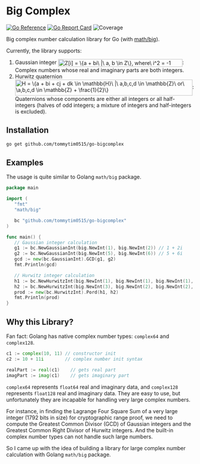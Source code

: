# Big Complex

[![Go Reference](https://pkg.go.dev/badge/github.com/tommytim0515/go-bigcomplex.svg)](https://pkg.go.dev/github.com/tommytim0515/go-bigcomplex)
[![Go Report Card](https://goreportcard.com/badge/github.com/tommytim0515/go-bigcomplex)](https://goreportcard.com/report/github.com/tommytim0515/go-bigcomplex)
![Coverage](https://img.shields.io/badge/Coverage-42.3%25-yellow)

Big complex number calculation library for Go (with [math/big](https://pkg.go.dev/math/big)).

Currently, the library supports:

1. Gaussian
   integer <img src="http://www.sciweavers.org/tex2img.php?eq=Z%5Bi%5D%20%3D%20%5C%7Ba%20%2B%20bi%5C%20%7C%5C%20a%2C%20b%20%20%5Cin%20Z%5C%7D%2C%20where%5C%20i%5E2%20%3D%20-1&bc=White&fc=Black&im=jpg&fs=12&ff=arev&edit=0" align="center" border="0" alt="Z[i] = \{a + bi\ |\ a, b  \in Z\}, where\ i^2 = -1" width="333" height="21" />:
   Complex numbers whose real and imaginary parts are both integers.
2. Hurwitz
   quaternion <img src="http://www.sciweavers.org/tex2img.php?eq=H%20%3D%20%5C%7Ba%20%2B%20bi%20%2B%20cj%20%2B%20dk%20%20%5Cin%20%5Cmathbb%7BH%7D%5C%20%7C%5C%20a%2Cb%2Cc%2Cd%20%20%5Cin%20%5Cmathbb%7BZ%7D%5C%20or%5C%20%5Ca%2Cb%2Cc%2Cd%20%20%5Cin%20%5Cmathbb%7BZ%7D%20%2B%20%5Cfrac%7B1%7D%7B2%7D%5C%7D&bc=White&fc=Black&im=jpg&fs=12&ff=arev&edit=0" align="center" border="0" alt="H = \{a + bi + cj + dk  \in \mathbb{H}\ |\ a,b,c,d  \in \mathbb{Z}\ or\ \a,b,c,d  \in \mathbb{Z} + \frac{1}{2}\}" width="475" height="43" />:
   Quaternions whose components are either all integers or all half-integers (halves of odd integers; a mixture of
   integers and half-integers is excluded).

## Installation

```bash
go get github.com/tommytim0515/go-bigcomplex
```

## Examples

The usage is quite similar to Golang ```math/big``` package.

```go
package main

import (
   "fmt"
   "math/big"

   bc "github.com/tommytim0515/go-bigcomplex"
)

func main() {
   // Gaussian integer calculation
   g1 := bc.NewGaussianInt(big.NewInt(1), big.NewInt(2)) // 1 + 2i
   g2 := bc.NewGaussianInt(big.NewInt(5), big.NewInt(6)) // 5 + 6i
   gcd := new(bc.GaussianInt).GCD(g1, g2)
   fmt.Println(gcd)

   // Hurwitz integer calculation
   h1 := bc.NewHurwitzInt(big.NewInt(1), big.NewInt(1), big.NewInt(1), big.NewInt(1), false) // 1 + i + j + k
   h2 := bc.NewHurwitzInt(big.NewInt(3), big.NewInt(2), big.NewInt(2), big.NewInt(3), true) // 3/2 + i + j + 3k/2
   prod := new(bc.HurwitzInt).Pord(h1, h2)
   fmt.Println(prod)
}
````

## Why this Library?

Fan fact: Golang has native complex number types: ```complex64``` and ```complex128```.

```go
c1 := complex(10, 11) // constructor init
c2 := 10 + 11i        // complex number init syntax

realPart := real(c1)    // gets real part
imagPart := imag(c1)    // gets imaginary part
```

```complex64``` represents ```float64```  real and imaginary data, and ```complex128``` represents ```float128``` real
and imaginary data.
They are easy to use, but unfortunately they are incapable for handling very large complex numbers.

For instance, in finding the Lagrange Four Square Sum of a very large integer (1792 bits in size) for cryptographic
range proof,
we need to compute the Greatest Common Divisor (GCD) of Gaussian integers and the Greatest Common Right Divisor of
Hurwitz integers. And the built-in complex number types can not handle such large numbers.

So I came up with the idea of building a library for large complex number calculation with Golang ```math/big```
package.